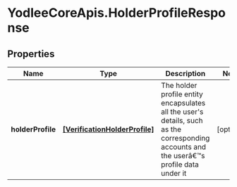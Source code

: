 # YodleeCoreApis.HolderProfileResponse

## Properties
Name | Type | Description | Notes
------------ | ------------- | ------------- | -------------
**holderProfile** | [**[VerificationHolderProfile]**](VerificationHolderProfile.md) | The holder profile entity encapsulates all the user&#x27;s details, such as the corresponding accounts and the userâ€™s profile data under it | [optional] 
